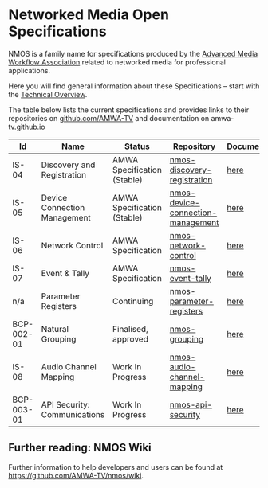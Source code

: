 # Networked Media Open Specifications

NMOS is a family name for specifications produced by the [Advanced Media Workflow Association](https://www.amwa.tv) related to networked media for professional applications.

Here you will find general information about these Specifications – start with the [Technical Overview](branches/master/NMOS_Technical_Overview.md).

The table below lists the current specifications and provides links to their repositories  on [github.com/AMWA-TV](https://github.com/AMWA-TV/) and documentation on amwa-tv.github.io

Id | Name  | Status  | Repository  | Documentation
--|---|---|---|--
IS-04 | Discovery and Registration | AMWA Specification (Stable) | [nmos-discovery-registration](https://github.com/AMWA-TV/nmos-discovery-registration)  |  [here](https://amwa-tv.github.io/nmos-discovery-registration)
IS-05 | Device Connection Management  | AMWA Specification (Stable) | [nmos-device-connection-management](https://github.com/AMWA-TV/nmos-device-connection-management) | [here](https://amwa-tv.github.io/nmos-device-connection-management)
IS-06 | Network Control | AMWA Specification | [nmos-network-control](https://github.com/AMWA-TV/nmos-network-control) | [here](https://amwa-tv.github.io/nmos-network-control)
IS-07 | Event & Tally | AMWA Specification | [nmos-event-tally](https://github.com/AMWA-TV/nmos-event-tally) | [here](https://amwa-tv.github.io/nmos-event-tally)
n/a | Parameter Registers | Continuing  | [nmos-parameter-registers](https://github.com/AMWA-TV/nmos-parameter-registers) | [here](https://amwa-tv.github.io/nmos-parameter-registers/)
BCP-002-01 | Natural Grouping | Finalised, approved | [nmos-grouping](https://github.com/AMWA-TV/nmos-grouping) | [here](https://amwa-tv.github.io/nmos-grouping/best-practice-natural-grouping.html)
IS-08 | Audio Channel Mapping | Work In Progress | [nmos-audio-channel-mapping](https://github.com/AMWA-TV/nmos-audio-channel-mapping) | [here](https://amwa-tv.github.io/nmos-audio-channel-mapping/)
BCP-003-01 | API Security: Communications | Work In Progress | [nmos-api-security](https://github.com/AMWA-TV/nmos-api-security) | [here](https://amwa-tv.github.io/nmos-api-security/best-practice-secure-comms.html)

## Further reading: NMOS Wiki

Further information to help developers and users can be found at <https://github.com/AMWA-TV/nmos/wiki>.
